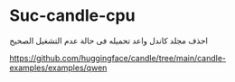 # Suc-candle-cpu

احذف مجلد كاندل واعد تحميله فى حالة عدم التشغيل الصحيح










https://github.com/huggingface/candle/tree/main/candle-examples/examples/qwen
